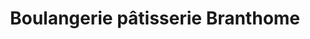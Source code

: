 ---
title: "Boulangerie pâtisserie Branthome"
url: /saint-urbain/boulangerie-patisserie-branthome/
shop: boulangerie
---